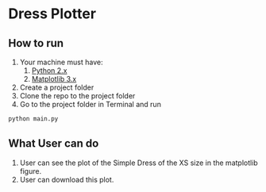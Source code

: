 # Dress Plotter
## How to run
1. Your machine must have:
    1. [Python 2.x](https://www.python.org/downloads/) 
    2. [Matplotlib 3.x](https://matplotlib.org/users/installing.html)
2. Create a project folder
3. Clone the repo to the project folder
4. Go to the project folder in Terminal and run 
```bash
python main.py
```

## What User can do
1. User can see the plot of the Simple Dress of the XS size in the matplotlib figure.
2. User can download this plot.
